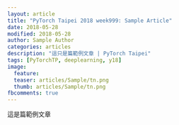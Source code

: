 ```yaml
---
layout: article
title: "PyTorch Taipei 2018 week999: Sample Article"
date: 2018-05-28
modified: 2018-05-28
author: Sample Author
categories: articles
description: "這只是篇範例文章 | PyTorch Taipei"
tags: [PyTorchTP, deeplearning, y18]
image:
  feature:
  teaser: articles/Sample/tn.png
  thumb: articles/Sample/tn.png
fbcomments: true
---
```


這是篇範例文章
